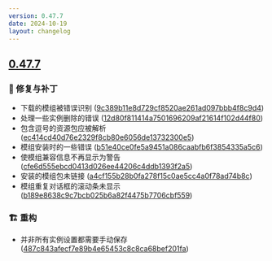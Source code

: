 ```yaml
---
version: 0.47.7
date: 2024-10-19
layout: changelog
---
```

## [0.47.7](#0.47.7)
### 🐛 修复与补丁

- 下载的模组被错误识别 ([9c389b11e8d729cf8520ae261ad097bbb4f8c9d4](https://github.com/Voxelum/x-minecraft-launcher/commit/9c389b11e8d729cf8520ae261ad097bbb4f8c9d4))
- 处理一些实例删除的错误 ([12d80f811414a7501696209af21614f102d44f80](https://github.com/Voxelum/x-minecraft-launcher/commit/12d80f811414a7501696209af21614f102d44f80))
- 包含逗号的资源包应被解析 ([ec414cd40d76e2329f8cb80e6056de13732300e5](https://github.com/Voxelum/x-minecraft-launcher/commit/ec414cd40d76e2329f8cb80e6056de13732300e5))
- 模组安装时的一些错误 ([b51e40ce0fe5a9451a086caabfb6f3854335a5c6](https://github.com/Voxelum/x-minecraft-launcher/commit/b51e40ce0fe5a9451a086caabfb6f3854335a5c6))
- 使模组兼容信息不再显示为警告 ([cfe6d555ebcd0413d026ee44206c4ddb1393f2a5](https://github.com/Voxelum/x-minecraft-launcher/commit/cfe6d555ebcd0413d026ee44206c4ddb1393f2a5))
- 安装的模组包未链接 ([a4cf155b28b0fa278f15c0ae5cc4a0f78ad74b8c](https://github.com/Voxelum/x-minecraft-launcher/commit/a4cf155b28b0fa278f15c0ae5cc4a0f78ad74b8c))
- 模组重复对话框的滚动条未显示 ([b189e8638c9c7bcb025b6a82f4475b7706cbf559](https://github.com/Voxelum/x-minecraft-launcher/commit/b189e8638c9c7bcb025b6a82f4475b7706cbf559))
### 🏗️ 重构

- 并非所有实例设置都需要手动保存 ([487c843afecf7e89b4e65453c8c8ca68bef201fa](https://github.com/Voxelum/x-minecraft-launcher/commit/487c843afecf7e89b4e65453c8c8ca68bef201fa))